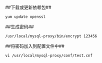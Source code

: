 ##下载或更新依赖包##
````shell
yum update openssl
````
##生成密码##
````shell
/usr/local/mysql-proxy/bin/encrypt 123456
````
##将密码加入到配置文件中##
````shell
vi /usr/local/mysql-proxy/conf/test.cnf
````

